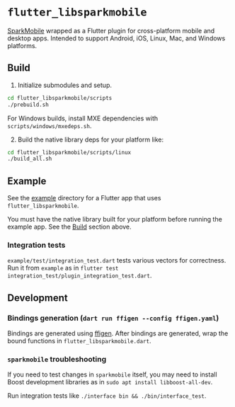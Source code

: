 # `flutter_libsparkmobile`
[SparkMobile](https://github.com/firoorg/sparkmobile) wrapped as a Flutter plugin for cross-platform mobile and desktop apps.  Intended to support Android, iOS, Linux, Mac, and Windows platforms.

## Build

1. Initialize submodules and setup.
```sh
cd flutter_libsparkmobile/scripts
./prebuild.sh
```

For Windows builds, install MXE dependencies with `scripts/windows/mxedeps.sh`.

2. Build the native library deps for your platform like:
```sh
cd flutter_libsparkmobile/scripts/linux
./build_all.sh
```

## Example
See the [example](example) directory for a Flutter app that uses `flutter_libsparkmobile`.

You must have the native library built for your platform before running the example app.  See the [Build](#build) section above.

### Integration tests
`example/test/integration_test.dart` tests various vectors for correctness.  Run it from `example` as in `flutter test integration_test/plugin_integration_test.dart`.

## Development
### Bindings generation (`dart run ffigen --config ffigen.yaml`)
Bindings are generated using [ffigen](https://pub.dev/packages/ffigen).  After bindings are generated, wrap the bound functions in `flutter_libsparkmobile.dart`.

### `sparkmobile` troubleshooting
If you need to test changes in `sparkmobile` itself, you may need to install Boost development libraries as in `sudo apt install libboost-all-dev`.

Run integration tests like `./interface bin && ./bin/interface_test`.
